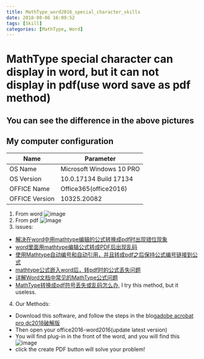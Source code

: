 ```yaml
---
title: MathType_word2016_special_character_skills
date: 2018-08-06 16:09:52
tags: [Skill]
categories: [MathType, Word]
---
```


# MathType special character can display in word, but it can not display in pdf(use word save as pdf method)
## You can see the difference in the above pictures
## My computer configuration
          
Name | Parameter
---|---
OS Name | Microsoft Windows 10 PRO
OS Version | 10.0.17134 Build 17134
OFFICE Name | Office365(office2016)
OFFICE Version | 10325.20082

1. From word ![image](http://p659fi1z8.bkt.clouddn.com/word_pic.jpg)
2. From pdf ![image](http://p659fi1z8.bkt.clouddn.com/pdf_pic.jpg)
3. issues: 
- [解决在word中用mathtype编辑的公式转换成pdf时出现错位现象](https://blog.csdn.net/xyjawq1/article/details/51659397)
- [word里面用mathtype编辑公式转成PDF后出现乱码](https://blog.csdn.net/sinat_33718563/article/details/79277050)
- [使用Mathtype自动编号和自动引用，并且转成pdf之后保持公式编号链接到公式](https://blog.csdn.net/x_and_y/article/details/70853645)
- [mathtype公式嵌入word后，转pdf时的公式丢失问题](http://blog.sina.com.cn/s/blog_aff7f00d0102x2qs.html)
- [详解Word文档中常见的MathType公式问题](http://www.mathtype.cn/wenti/word-changjian-mathtype-gongshi-wenti.html)
- [MathType转换成pdf符号丢失或乱码怎么办](http://www.mathtype.cn/wenti/pdf-fuhao.html), I try this method, but it useless.

4. Our Methods:
- Download this software, and follow the steps in the blog[adobe acrobat pro dc2018破解版](https://blog.csdn.net/zhoujy1996/article/details/80275134)
- Then open your office2016-word2016(update latest version)
- You will find plug-in in the front of the word, and you will find this ![image](http://p659fi1z8.bkt.clouddn.com/acro_pic.jpg)
- click the create PDF button will solve your problem!